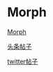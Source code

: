 # Morph

[Morph](https://github.com/miurla/morphic)

[头条帖子](https://www.toutiao.com/w/1795820757313548/?app=news_article&share_token=37BB275B-3835-4783-9A86-6E8949EB0165&timestamp=1712717673&tt_from=copy_link&use_new_style=1&utm_campaign=client_share&utm_medium=toutiao_ios&utm_source=copy_link&source=m_redirect)

[twitter帖子](https://twitter.com/miiura/status/1777350693596139546)
